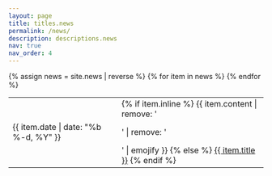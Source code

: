 ```yaml
---
layout: page
title: titles.news
permalink: /news/
description: descriptions.news
nav: true
nav_order: 4
---
```

<div>
    <table>
    {% assign news = site.news | reverse %}
    {% for item in news %}
      <tr>
        <td class="date">{{ item.date | date: "%b %-d, %Y" }}</td>
        <td class="announcement">
          {% if item.inline %}
            {{ item.content | remove: '<p>' | remove: '</p>' | emojify }}
          {% else %}
            <a class="news-title" href="{{ item.url | prepend: site.baseurl }}">{{ item.title }}</a>
          {% endif %}
        </td>
      </tr>
    {% endfor %}
    </table>
</div>